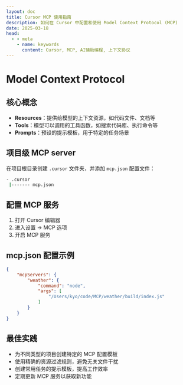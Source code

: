 ```yaml
---
layout: doc
title: Cursor MCP 使用指南
description: 如何在 Cursor 中配置和使用 Model Context Protocol (MCP)
date: 2025-03-18
head:
  - - meta
    - name: keywords
      content: Cursor, MCP, AI辅助编程, 上下文协议
---
```


# Model Context Protocol

## 核心概念

- **Resources**：提供给模型的上下文资源，如代码文件、文档等
- **Tools**：模型可以调用的工具函数，如搜索代码库、执行命令等
- **Prompts**：预设的提示模板，用于特定的任务场景

## 项目级 MCP server

在项目根目录创建 `.cursor` 文件夹，并添加 `mcp.json` 配置文件：

```bash
- .cursor
 |------- mcp.json
```

## 配置 MCP 服务

1. 打开 Cursor 编辑器
2. 进入设置 -> MCP 选项
3. 开启 MCP 服务

## mcp.json 配置示例

```json
{
    "mcpServers": {
        "weather": {
            "command": "node",
            "args": [
                "/Users/kyo/code/MCP/weather/build/index.js"
            ]
        }
    }
}
```

## 最佳实践

- 为不同类型的项目创建特定的 MCP 配置模板
- 使用精确的资源过滤规则，避免无关文件干扰
- 创建常用任务的提示模板，提高工作效率
- 定期更新 MCP 服务以获取新功能
